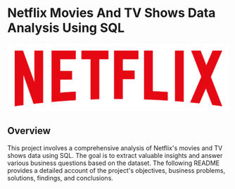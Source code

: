 # Netflix Movies And TV Shows Data Analysis Using SQL

![Netflix Logo](https://github.com/Arjunpothiyappan/Netflix_SQL_Project/blob/main/Netflix%20Logo.png)

## Overview
This project involves a comprehensive analysis of Netflix's movies and TV shows data using SQL. The goal is to extract valuable insights and answer various business questions based on the dataset. The following README provides a detailed account of the project's objectives, business problems, solutions, findings, and conclusions.
